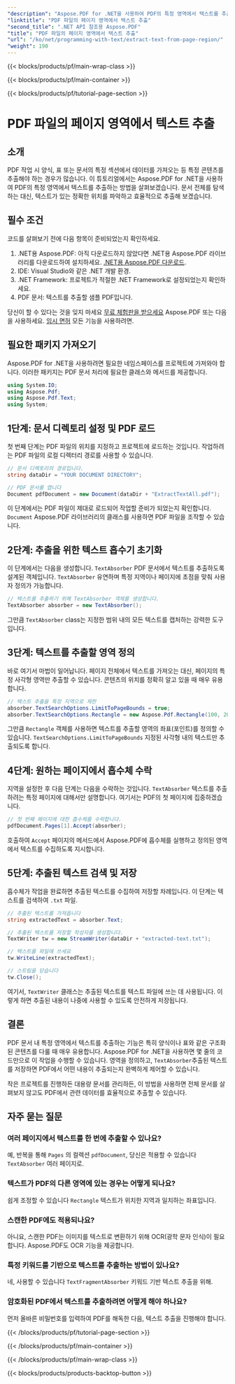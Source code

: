 ```yaml
---
"description": "Aspose.PDF for .NET을 사용하여 PDF의 특정 영역에서 텍스트를 추출하는 방법을 단계별 가이드를 통해 알아보세요. 문서에서 텍스트를 효율적으로 수집하고 저장해 보세요."
"linktitle": "PDF 파일의 페이지 영역에서 텍스트 추출"
"second_title": ".NET API 참조용 Aspose.PDF"
"title": "PDF 파일의 페이지 영역에서 텍스트 추출"
"url": "/ko/net/programming-with-text/extract-text-from-page-region/"
"weight": 190
---
```


{{< blocks/products/pf/main-wrap-class >}}

{{< blocks/products/pf/main-container >}}

{{< blocks/products/pf/tutorial-page-section >}}

# PDF 파일의 페이지 영역에서 텍스트 추출

## 소개

PDF 작업 시 양식, 표 또는 문서의 특정 섹션에서 데이터를 가져오는 등 특정 콘텐츠를 추출해야 하는 경우가 많습니다. 이 튜토리얼에서는 Aspose.PDF for .NET을 사용하여 PDF의 특정 영역에서 텍스트를 추출하는 방법을 살펴보겠습니다. 문서 전체를 탐색하는 대신, 텍스트가 있는 정확한 위치를 파악하고 효율적으로 추출해 보겠습니다.

## 필수 조건

코드를 살펴보기 전에 다음 항목이 준비되었는지 확인하세요.

1. .NET용 Aspose.PDF: 아직 다운로드하지 않았다면 .NET용 Aspose.PDF 라이브러리를 다운로드하여 설치하세요. [.NET용 Aspose.PDF 다운로드](https://releases.aspose.com/pdf/net/).
2. IDE: Visual Studio와 같은 .NET 개발 환경.
3. .NET Framework: 프로젝트가 적절한 .NET Framework로 설정되었는지 확인하세요.
4. PDF 문서: 텍스트를 추출할 샘플 PDF입니다.

당신이 할 수 있다는 것을 잊지 마세요 [무료 체험판을 받으세요](https://releases.aspose.com/) Aspose.PDF 또는 다음을 사용하세요. [임시 면허](https://purchase.aspose.com/temporary-license/) 모든 기능을 사용하려면.

## 필요한 패키지 가져오기

Aspose.PDF for .NET을 사용하려면 필요한 네임스페이스를 프로젝트에 가져와야 합니다. 이러한 패키지는 PDF 문서 처리에 필요한 클래스와 메서드를 제공합니다.

```csharp
using System.IO;
using Aspose.Pdf;
using Aspose.Pdf.Text;
using System;
```

## 1단계: 문서 디렉토리 설정 및 PDF 로드

첫 번째 단계는 PDF 파일의 위치를 지정하고 프로젝트에 로드하는 것입니다. 작업하려는 PDF 파일의 로컬 디렉터리 경로를 사용할 수 있습니다.

```csharp
// 문서 디렉토리의 경로입니다.
string dataDir = "YOUR DOCUMENT DIRECTORY";

// PDF 문서를 엽니다
Document pdfDocument = new Document(dataDir + "ExtractTextAll.pdf");
```

이 단계에서는 PDF 파일이 제대로 로드되어 작업할 준비가 되었는지 확인합니다. `Document` Aspose.PDF 라이브러리의 클래스를 사용하면 PDF 파일을 조작할 수 있습니다.

## 2단계: 추출을 위한 텍스트 흡수기 초기화

이 단계에서는 다음을 생성합니다. `TextAbsorber` PDF 문서에서 텍스트를 추출하도록 설계된 객체입니다. `TextAbsorber` 유연하며 특정 지역이나 페이지에 초점을 맞춰 사용자 정의가 가능합니다.

```csharp
// 텍스트를 추출하기 위해 TextAbsorber 객체를 생성합니다.
TextAbsorber absorber = new TextAbsorber();
```

그만큼 `TextAbsorber` class는 지정한 범위 내의 모든 텍스트를 캡처하는 강력한 도구입니다.

## 3단계: 텍스트를 추출할 영역 정의

바로 여기서 마법이 일어납니다. 페이지 전체에서 텍스트를 가져오는 대신, 페이지의 특정 사각형 영역만 추출할 수 있습니다. 콘텐츠의 위치를 정확히 알고 있을 때 매우 유용합니다.

```csharp
// 텍스트 추출을 특정 지역으로 제한
absorber.TextSearchOptions.LimitToPageBounds = true;
absorber.TextSearchOptions.Rectangle = new Aspose.Pdf.Rectangle(100, 200, 250, 350);
```

그만큼 `Rectangle` 객체를 사용하면 텍스트를 추출할 영역의 좌표(포인트)를 정의할 수 있습니다. `TextSearchOptions.LimitToPageBounds` 지정된 사각형 내의 텍스트만 추출되도록 합니다.

## 4단계: 원하는 페이지에서 흡수체 수락

지역을 설정한 후 다음 단계는 다음을 수락하는 것입니다. `TextAbsorber` 텍스트를 추출하려는 특정 페이지에 대해서만 설명합니다. 여기서는 PDF의 첫 페이지에 집중하겠습니다.

```csharp
// 첫 번째 페이지에 대한 흡수체를 수락합니다.
pdfDocument.Pages[1].Accept(absorber);
```

호출하여 `Accept` 페이지의 메서드에서 Aspose.PDF에 흡수체를 실행하고 정의된 영역에서 텍스트를 수집하도록 지시합니다.

## 5단계: 추출된 텍스트 검색 및 저장

흡수체가 작업을 완료하면 추출된 텍스트를 수집하여 저장할 차례입니다. 이 단계는 텍스트를 검색하여 `.txt` 파일.

```csharp
// 추출된 텍스트를 가져옵니다
string extractedText = absorber.Text;

// 추출된 텍스트를 저장할 작성자를 생성합니다.
TextWriter tw = new StreamWriter(dataDir + "extracted-text.txt");

// 텍스트를 파일에 쓰세요
tw.WriteLine(extractedText);

// 스트림을 닫습니다
tw.Close();
```

여기서, `TextWriter` 클래스는 추출된 텍스트를 텍스트 파일에 쓰는 데 사용됩니다. 이렇게 하면 추출된 내용이 나중에 사용할 수 있도록 안전하게 저장됩니다.

## 결론

PDF 문서 내 특정 영역에서 텍스트를 추출하는 기능은 특히 양식이나 표와 같은 구조화된 콘텐츠를 다룰 때 매우 유용합니다. Aspose.PDF for .NET을 사용하면 몇 줄의 코드만으로 이 작업을 수행할 수 있습니다. 영역을 정의하고, `TextAbsorber`추출된 텍스트를 저장하면 PDF에서 어떤 내용이 추출되는지 완벽하게 제어할 수 있습니다.

작은 프로젝트를 진행하든 대용량 문서를 관리하든, 이 방법을 사용하면 전체 문서를 살펴보지 않고도 PDF에서 관련 데이터를 효율적으로 추출할 수 있습니다.

## 자주 묻는 질문

### 여러 페이지에서 텍스트를 한 번에 추출할 수 있나요?
예, 반복을 통해 `Pages` 의 컬렉션 `pdfDocument`, 당신은 적용할 수 있습니다 `TextAbsorber` 여러 페이지로.

### 텍스트가 PDF의 다른 영역에 있는 경우는 어떻게 되나요?
쉽게 조정할 수 있습니다 `Rectangle` 텍스트가 위치한 지역과 일치하는 좌표입니다.

### 스캔한 PDF에도 적용되나요?
아니요, 스캔한 PDF는 이미지를 텍스트로 변환하기 위해 OCR(광학 문자 인식)이 필요합니다. Aspose.PDF도 OCR 기능을 제공합니다.

### 특정 키워드를 기반으로 텍스트를 추출하는 방법이 있나요?
네, 사용할 수 있습니다 `TextFragmentAbsorber` 키워드 기반 텍스트 추출을 위해.

### 암호화된 PDF에서 텍스트를 추출하려면 어떻게 해야 하나요?
먼저 올바른 비밀번호를 입력하여 PDF를 해독한 다음, 텍스트 추출을 진행해야 합니다.

{{< /blocks/products/pf/tutorial-page-section >}}

{{< /blocks/products/pf/main-container >}}

{{< /blocks/products/pf/main-wrap-class >}}

{{< blocks/products/products-backtop-button >}}